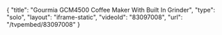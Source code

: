 {
    "title": "Gourmia GCM4500 Coffee Maker With Built In Grinder",
    "type": "solo",
    "layout": "iframe-static",
    "videoId": "83097008",
    "url": "\/tvpembed\/83097008"
}